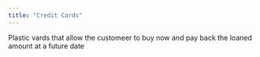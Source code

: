 ```yaml
---
title: "Credit Cards"
---
```

Plastic vards that allow the customeer to buy now and pay back the loaned amount at a future date

